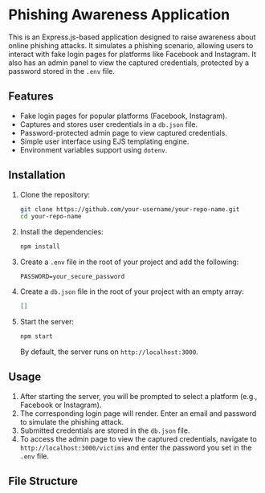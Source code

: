 # Phishing Awareness Application

This is an Express.js-based application designed to raise awareness about online phishing attacks. It simulates a phishing scenario, allowing users to interact with fake login pages for platforms like Facebook and Instagram. It also has an admin panel to view the captured credentials, protected by a password stored in the `.env` file.

## Features

- Fake login pages for popular platforms (Facebook, Instagram).
- Captures and stores user credentials in a `db.json` file.
- Password-protected admin page to view captured credentials.
- Simple user interface using EJS templating engine.
- Environment variables support using `dotenv`.

## Installation

1. Clone the repository:
    ```bash
    git clone https://github.com/your-username/your-repo-name.git
    cd your-repo-name
    ```

2. Install the dependencies:
    ```bash
    npm install
    ```

3. Create a `.env` file in the root of your project and add the following:
    ```
    PASSWORD=your_secure_password
    ```

4. Create a `db.json` file in the root of your project with an empty array:
    ```json
    []
    ```

5. Start the server:
    ```bash
    npm start
    ```

    By default, the server runs on `http://localhost:3000`.

## Usage

1. After starting the server, you will be prompted to select a platform (e.g., Facebook or Instagram).
2. The corresponding login page will render. Enter an email and password to simulate the phishing attack.
3. Submitted credentials are stored in the `db.json` file.
4. To access the admin page to view the captured credentials, navigate to `http://localhost:3000/victims` and enter the password you set in the `.env` file.

## File Structure

